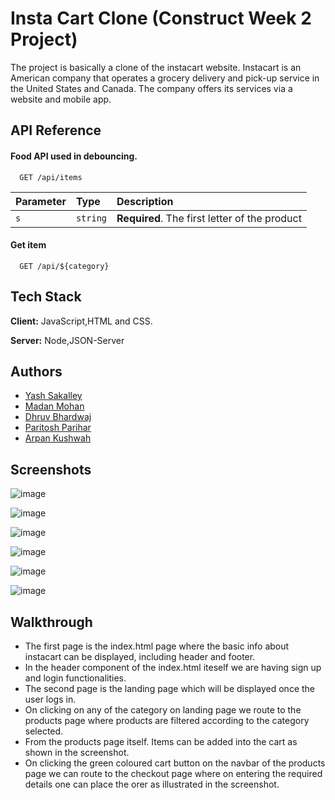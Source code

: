 
# Insta Cart Clone (Construct Week 2 Project)

The project is basically a clone of the instacart website.
Instacart is an American company that operates a grocery delivery and pick-up service in the United States and Canada. The company offers its
services via a website and mobile app.

## API Reference

#### Food API used in debouncing.

```http
  GET /api/items
```

| Parameter | Type     | Description                |
| :-------- | :------- | :------------------------- |
| `s` | `string` | **Required**. The first letter of the product |

#### Get item

```http
  GET /api/${category}
```




## Tech Stack

**Client:** JavaScript,HTML and CSS.

**Server:** Node,JSON-Server


## Authors

- [Yash Sakalley](https://github.com/yashsakalley-1997)
- [Madan Mohan](https://github.com/Maddy-O)
- [Dhruv Bhardwaj](https://github.com/Dhruv-bhardwaj99)
- [Paritosh Parihar](https://github.com/i-am-parihar)
- [Arpan Kushwah](https://github.com/arpankushwah8)



## Screenshots

![image](https://user-images.githubusercontent.com/44356948/150652494-c7784e6b-77ca-4f5b-ab40-dab25b5f2b25.png)

![image](https://user-images.githubusercontent.com/44356948/150652519-48f7b3c9-7d62-4f7a-9e3f-2815c62771c8.png)

![image](https://user-images.githubusercontent.com/44356948/150652538-55acaaa9-4876-44b5-b486-86d7ca3aa186.png)

![image](https://user-images.githubusercontent.com/44356948/150652561-ae743270-a64f-42fa-a5dc-6270d55beb3e.png)

![image](https://user-images.githubusercontent.com/44356948/150652644-f403fdc4-c275-481e-936a-3486427623fe.png)

![image](https://user-images.githubusercontent.com/44356948/150652652-b81dfabe-3763-405a-b27b-1dc67be11574.png)



## Walkthrough

- The first page is the index.html page where the basic info about instacart can be displayed, including header and footer.
- In the header component of the index.html iteself we are having sign up and login functionalities.
- The second page is the landing page which will be displayed once the user logs in.
- On clicking on any of the category on landing page we route to the products page where products are filtered according to the category selected.
- From the products page itself. Items can be added into the cart as shown in the screenshot.
- On clicking the green coloured cart button on the navbar of the products page we can route to the checkout page where on entering the required details one can place the orer as illustrated in the screenshot. 


